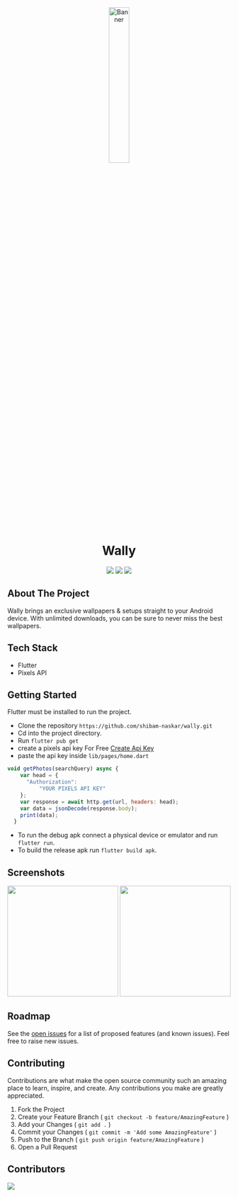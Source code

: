 <div align="center">
<a href="#"><img src="https://user-images.githubusercontent.com/77227201/154426952-2d26691d-c203-4631-b75d-00d148cc6559.png" alt="Banner" width="30%"/></a>
</div>
<p align="center">
  <h1 align="center">Wally</h1>
</p>
<div align="center">
    <img src="https://forthebadge.com/images/badges/built-with-love.svg" />
    <img src="https://forthebadge.com/images/badges/built-for-android.svg" />
    <img src="https://forthebadge.com/images/badges/open-source.svg" />
</div>

## About The Project

Wally brings an exclusive wallpapers & setups straight to your Android device. With unlimited downloads, you can be sure to never miss the best wallpapers.

## Tech Stack

- Flutter
- Pixels API

## Getting Started

Flutter must be installed to run the project.
<br/>
- Clone the repository
 `https://github.com/shibam-naskar/wally.git`
- Cd into the project directory.
- Run `flutter pub get`
- create a pixels api key For Free <a href="https://www.pexels.com/api/" target="_blank">Create Api Key<a/>
- paste the api key inside `lib/pages/home.dart`
```javascript
void getPhotos(searchQuery) async {
    var head = {
      "Authorization":
          "YOUR PIXELS API KEY"
    };
    var response = await http.get(url, headers: head);
    var data = jsonDecode(response.body);
    print(data);
  }
```
- To run the debug apk connect a physical device or emulator and run `flutter run`.
- To build the release apk run `flutter build apk`.

## Screenshots

<img width="250" src="https://user-images.githubusercontent.com/39475600/150676431-cc8f7acb-382a-49ec-a507-6f715fee5916.jpeg"/>   <img width="250" src="https://user-images.githubusercontent.com/39475600/150676451-66a96e51-2bdb-42e4-8551-bf5113f8d9d2.jpeg"/>

## Roadmap

See the [open issues](https://github.com/shibam-naskar/wally/issues) for a list of proposed features (and known issues). Feel free to raise new issues.

## Contributing

Contributions are what make the open source community such an amazing place to learn, inspire, and create. Any contributions you make are greatly appreciated.

1. Fork the Project
2. Create your Feature Branch ( `git checkout -b feature/AmazingFeature` )
3. Add your Changes ( `git add .` )
4. Commit your Changes ( `git commit -m 'Add some AmazingFeature'` )
5. Push to the Branch ( `git push origin feature/AmazingFeature` )
6. Open a Pull Request

## Contributors

<a href="https://github.com/shibam-naskar/wally/graphs/contributors">
  <img src="https://contrib.rocks/image?repo=shibam-naskar/wally" />
</a>
